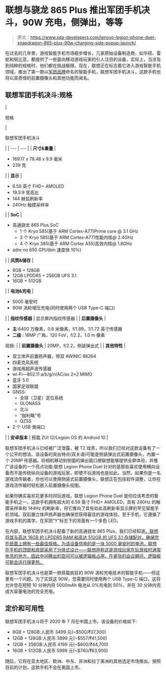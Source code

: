 # 联想与骁龙 865 Plus 推出军团手机决斗，90W 充电，侧弹出，等等

> 原文：<https://www.xda-developers.com/lenovo-legion-phone-duel-snapdragon-865-plus-90w-charging-side-popup-launch/>

在过去的几年里，游戏智能手机市场稳步增长，几家原始设备制造商，如华硕、雷蛇和努比亚，都提供了一些面向移动游戏玩家的引人注目的设备，实际上，当涉及到纯粹的规格时，他们都在挑战极限。现在，联想正在标志着它进入游戏智能手机领域，推出了第一款以[军团品牌](https://shop-links.co/link/?exclusive=1&publisher_slug=xda&article_name=Lenovo+launches+Legion+Phone+Duel+with+Snapdragon+865+Plus%2C+90W+charging%2C+side+popup%2C+and+more&article_url=https%3A%2F%2Fwww.xda-developers.com%2Flenovo-legion-phone-duel-snapdragon-865-plus-90w-charging-side-popup-launch%2F&u1=UUxdaUeUpU29157&url=https%3A%2F%2Fwww.lenovo.com%2Fus%2Fen%2Flegion%2F)命名的智能手机，联想军团手机决斗，这款手机也将以其奇怪的前置摄像头和其他功能而闻名。

## 联想军团手机决斗:规格

| 

规格

 | 

联想军团手机决斗

 |
| --- | --- |
| **尺寸&重量** | 

*   169.17 x 78.48 x 9.9 毫米
*   239 克

 |
| **显示** | 

*   6.59 英寸 FHD+ AMOLED
*   19.5:9 宽高比
*   144 赫兹刷新率
*   240Hz 触摸采样率

 |
| **SoC** | 

*   高通骁龙 865 Plus SoC
    *   1 个 Kryo 585(基于 ARM Cortex-A77)Prime core @ 3.1 GHz
    *   3 个 Kryo 585(基于 ARM Cortex-A77)性能内核@ 2.4GHz
    *   4 个 Kryo 385(基于 ARM Cortex A55)高效内核@ 1.8GHz
*   adre no 650 GPU(bin 速度快 10%)

 |
| **风筒&储存** | 

*   8GB + 128GB
*   12GB LPDDR5 + 256GB UFS 3.1
*   16GB + 512GB

 |
| **电池&充电** | 

*   5000 毫安时
*   90W 涡轮增压充电(同时使用两个 USB Type-C 端口)

 |
| **指纹传感器** | 显示屏内指纹传感器 |
| **后置摄像头** | 

*   **主**:6400 万像素，0.8 米像素，f/1.89，1/1.72 英寸传感器
*   **二级** : 16MP 广角，120 FoV，f/2.2，1.0 m 像素

视频: |
| **前置摄像头** | 20MP，f/2.2，侧装弹出式 |
| **其他特性** | 

*   双立体声前置扬声器，带双 AWINIC 88264
*   四麦克风系统
*   游戏用超声波传感器
*   wi-Fi—802.11 a/b/g/n/AC/ax 2×2 MIMO
*   蓝牙 5.0
*   国家足球联盟
*   GNSS:
    *   全球（卫星）定位系统
    *   GLONASS
    *   北斗
    *   “伽利略”号
    *   QZSS
*   2 个 USB 类端口

 |
| **安卓版本** | 搭载 ZUI 12/Legion OS 的 Android 10 |

联想军团手机决斗已经被广泛泄露，被 T2 戏弄，所以我们已经对这款设备有了一个公平的想法。该设备的突出特点(双关语)可能是侧装弹出式前置摄像头，内置一个 20MP 传感器。将相机移动到侧面的弹出窗口使联想能够提供全屏体验，并推广该设备的一个亮点功能:联想 Legion Phone Duel 针对的是那些喜欢使用横向设备而不是传统纵向设备的游戏玩家，即使不玩游戏也是如此。当然，如果你是一名游戏流传输者，你也可以使用侧装式前置摄像头，联想正在包括软件调整，让你在游戏流传输时轻松嵌入前置摄像头视图。

如果你确实喜欢花更多时间玩游戏，联想 Legion Phone Duel 是你应该考虑的智能手机之一。这款手机拥有超大的 6.59 英寸 FHD+ AMOLED，具有 240Hz 的触摸采样率和 144Hz 的刷新率，将它推向了具有如此高刷新率显示屏的罕见智能手机领域。双前置立体声扬声器也确保您获得最佳的游戏体验。至于手机，它遵循了游戏手机的美学，在军团“Y”标志下的背面有一个多色 LED。

在内部，联想军团手机决斗配备了新的高通骁龙 865 Plus，我们已经知道[。联想将其与高达 16GB 的 LPDDR5 RAM 和高达 512GB 的 UFS 3.1 存储配对，确保您在纸面上拥有一些最佳规格。为该设备供电的是一块 5000 毫安时的电池，联想在手机的顶部和底部采用了分体式设计——联想声称这是游戏玩家在玩游戏时通常休息的地方，因此中间腾出的空间可以被逻辑板占用，在紧张的会议期间，逻辑板可能会运行得更热。](https://www.xda-developers.com/asus-rog-phone-3-lenovo-legion-gaming-phones-feature-qualcomm-snapdragon-865-plus/)

联想军团手机决斗也是第一款搭载疯狂的 90W 涡轮充电技术的智能手机——但这里有一个问题。为了实现这 90W，您需要同时使用两个 USB Type-C 端口，这将允许您在短短 10 分钟内将 5000mAh 电池从 0%充电到 50%，并在 30 分钟内完成大容量电池的完全充电。

## 定价和可用性

联想军团手机决斗将于 2020 年 7 月在中国上市。该设备的价格如下:

*   8GB + 128GB:人民币 3499 元(~$500/₹37,300)
*   12GB + 128GB:人民币 3899 元(~$557/₹41,500)
*   12GB + 256GB:人民币 4199 元(~$600/₹44,700)
*   16GB + 512GB:人民币 5999 元(~$740/₹63,900)

随后，它将在亚太地区、欧洲、中东、非洲和拉丁美洲的其他选定市场推出。按照目前的计划，这款手机不会在美国上市。